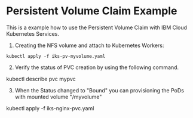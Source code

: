 # Persistent Volume Claim Example

This is a example how to use the Persistent Volume Claim with IBM Cloud Kubernetes Services.

1) Creating the NFS volume and attach to Kubernetes Workers:

``` Shell
kubectl apply -f iks-pv-myvolume.yaml
```

2) Verify the status of PVC creation by using the following command.

kubectl describe pvc mypvc

3) When the Status changed to "Bound" you can provisioning the PoDs with mounted volume "/myvolume"

kubectl apply -f iks-nginx-pvc.yaml

